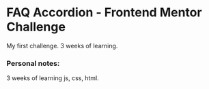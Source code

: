 # FAQ Accordion - Frontend Mentor Challenge
My first challenge. 3 weeks of learning.

### Personal notes:
3 weeks of learning js, css, html.
